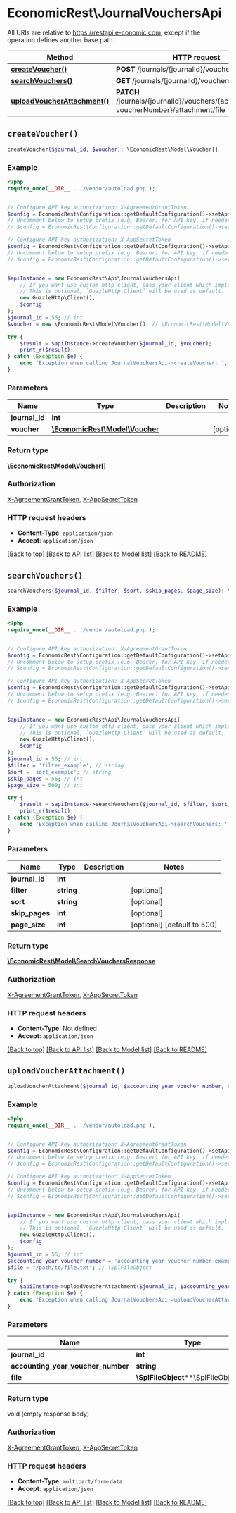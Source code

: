 # EconomicRest\JournalVouchersApi

All URIs are relative to https://restapi.e-conomic.com, except if the operation defines another base path.

| Method | HTTP request | Description |
| ------------- | ------------- | ------------- |
| [**createVoucher()**](JournalVouchersApi.md#createVoucher) | **POST** /journals/{journalId}/vouchers |  |
| [**searchVouchers()**](JournalVouchersApi.md#searchVouchers) | **GET** /journals/{journalId}/vouchers |  |
| [**uploadVoucherAttachment()**](JournalVouchersApi.md#uploadVoucherAttachment) | **PATCH** /journals/{journalId}/vouchers/{accountingYear-voucherNumber}/attachment/file |  |


## `createVoucher()`

```php
createVoucher($journal_id, $voucher): \EconomicRest\Model\Voucher[]
```



### Example

```php
<?php
require_once(__DIR__ . '/vendor/autoload.php');


// Configure API key authorization: X-AgreementGrantToken
$config = EconomicRest\Configuration::getDefaultConfiguration()->setApiKey('X-AgreementGrantToken', 'YOUR_API_KEY');
// Uncomment below to setup prefix (e.g. Bearer) for API key, if needed
// $config = EconomicRest\Configuration::getDefaultConfiguration()->setApiKeyPrefix('X-AgreementGrantToken', 'Bearer');

// Configure API key authorization: X-AppSecretToken
$config = EconomicRest\Configuration::getDefaultConfiguration()->setApiKey('X-AppSecretToken', 'YOUR_API_KEY');
// Uncomment below to setup prefix (e.g. Bearer) for API key, if needed
// $config = EconomicRest\Configuration::getDefaultConfiguration()->setApiKeyPrefix('X-AppSecretToken', 'Bearer');


$apiInstance = new EconomicRest\Api\JournalVouchersApi(
    // If you want use custom http client, pass your client which implements `GuzzleHttp\ClientInterface`.
    // This is optional, `GuzzleHttp\Client` will be used as default.
    new GuzzleHttp\Client(),
    $config
);
$journal_id = 56; // int
$voucher = new \EconomicRest\Model\Voucher(); // \EconomicRest\Model\Voucher

try {
    $result = $apiInstance->createVoucher($journal_id, $voucher);
    print_r($result);
} catch (Exception $e) {
    echo 'Exception when calling JournalVouchersApi->createVoucher: ', $e->getMessage(), PHP_EOL;
}
```

### Parameters

| Name | Type | Description  | Notes |
| ------------- | ------------- | ------------- | ------------- |
| **journal_id** | **int**|  | |
| **voucher** | [**\EconomicRest\Model\Voucher**](../Model/Voucher.md)|  | [optional] |

### Return type

[**\EconomicRest\Model\Voucher[]**](../Model/Voucher.md)

### Authorization

[X-AgreementGrantToken](../../README.md#X-AgreementGrantToken), [X-AppSecretToken](../../README.md#X-AppSecretToken)

### HTTP request headers

- **Content-Type**: `application/json`
- **Accept**: `application/json`

[[Back to top]](#) [[Back to API list]](../../README.md#endpoints)
[[Back to Model list]](../../README.md#models)
[[Back to README]](../../README.md)

## `searchVouchers()`

```php
searchVouchers($journal_id, $filter, $sort, $skip_pages, $page_size): \EconomicRest\Model\SearchVouchersResponse
```



### Example

```php
<?php
require_once(__DIR__ . '/vendor/autoload.php');


// Configure API key authorization: X-AgreementGrantToken
$config = EconomicRest\Configuration::getDefaultConfiguration()->setApiKey('X-AgreementGrantToken', 'YOUR_API_KEY');
// Uncomment below to setup prefix (e.g. Bearer) for API key, if needed
// $config = EconomicRest\Configuration::getDefaultConfiguration()->setApiKeyPrefix('X-AgreementGrantToken', 'Bearer');

// Configure API key authorization: X-AppSecretToken
$config = EconomicRest\Configuration::getDefaultConfiguration()->setApiKey('X-AppSecretToken', 'YOUR_API_KEY');
// Uncomment below to setup prefix (e.g. Bearer) for API key, if needed
// $config = EconomicRest\Configuration::getDefaultConfiguration()->setApiKeyPrefix('X-AppSecretToken', 'Bearer');


$apiInstance = new EconomicRest\Api\JournalVouchersApi(
    // If you want use custom http client, pass your client which implements `GuzzleHttp\ClientInterface`.
    // This is optional, `GuzzleHttp\Client` will be used as default.
    new GuzzleHttp\Client(),
    $config
);
$journal_id = 56; // int
$filter = 'filter_example'; // string
$sort = 'sort_example'; // string
$skip_pages = 56; // int
$page_size = 500; // int

try {
    $result = $apiInstance->searchVouchers($journal_id, $filter, $sort, $skip_pages, $page_size);
    print_r($result);
} catch (Exception $e) {
    echo 'Exception when calling JournalVouchersApi->searchVouchers: ', $e->getMessage(), PHP_EOL;
}
```

### Parameters

| Name | Type | Description  | Notes |
| ------------- | ------------- | ------------- | ------------- |
| **journal_id** | **int**|  | |
| **filter** | **string**|  | [optional] |
| **sort** | **string**|  | [optional] |
| **skip_pages** | **int**|  | [optional] |
| **page_size** | **int**|  | [optional] [default to 500] |

### Return type

[**\EconomicRest\Model\SearchVouchersResponse**](../Model/SearchVouchersResponse.md)

### Authorization

[X-AgreementGrantToken](../../README.md#X-AgreementGrantToken), [X-AppSecretToken](../../README.md#X-AppSecretToken)

### HTTP request headers

- **Content-Type**: Not defined
- **Accept**: `application/json`

[[Back to top]](#) [[Back to API list]](../../README.md#endpoints)
[[Back to Model list]](../../README.md#models)
[[Back to README]](../../README.md)

## `uploadVoucherAttachment()`

```php
uploadVoucherAttachment($journal_id, $accounting_year_voucher_number, $file)
```



### Example

```php
<?php
require_once(__DIR__ . '/vendor/autoload.php');


// Configure API key authorization: X-AgreementGrantToken
$config = EconomicRest\Configuration::getDefaultConfiguration()->setApiKey('X-AgreementGrantToken', 'YOUR_API_KEY');
// Uncomment below to setup prefix (e.g. Bearer) for API key, if needed
// $config = EconomicRest\Configuration::getDefaultConfiguration()->setApiKeyPrefix('X-AgreementGrantToken', 'Bearer');

// Configure API key authorization: X-AppSecretToken
$config = EconomicRest\Configuration::getDefaultConfiguration()->setApiKey('X-AppSecretToken', 'YOUR_API_KEY');
// Uncomment below to setup prefix (e.g. Bearer) for API key, if needed
// $config = EconomicRest\Configuration::getDefaultConfiguration()->setApiKeyPrefix('X-AppSecretToken', 'Bearer');


$apiInstance = new EconomicRest\Api\JournalVouchersApi(
    // If you want use custom http client, pass your client which implements `GuzzleHttp\ClientInterface`.
    // This is optional, `GuzzleHttp\Client` will be used as default.
    new GuzzleHttp\Client(),
    $config
);
$journal_id = 56; // int
$accounting_year_voucher_number = 'accounting_year_voucher_number_example'; // string
$file = "/path/to/file.txt"; // \SplFileObject

try {
    $apiInstance->uploadVoucherAttachment($journal_id, $accounting_year_voucher_number, $file);
} catch (Exception $e) {
    echo 'Exception when calling JournalVouchersApi->uploadVoucherAttachment: ', $e->getMessage(), PHP_EOL;
}
```

### Parameters

| Name | Type | Description  | Notes |
| ------------- | ------------- | ------------- | ------------- |
| **journal_id** | **int**|  | |
| **accounting_year_voucher_number** | **string**|  | |
| **file** | **\SplFileObject****\SplFileObject**|  | |

### Return type

void (empty response body)

### Authorization

[X-AgreementGrantToken](../../README.md#X-AgreementGrantToken), [X-AppSecretToken](../../README.md#X-AppSecretToken)

### HTTP request headers

- **Content-Type**: `multipart/form-data`
- **Accept**: `application/json`

[[Back to top]](#) [[Back to API list]](../../README.md#endpoints)
[[Back to Model list]](../../README.md#models)
[[Back to README]](../../README.md)
